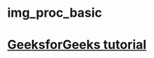 # img_proc_basic

# [GeeksforGeeks tutorial](https://www.geeksforgeeks.org/opencv-python-tutorial/)
